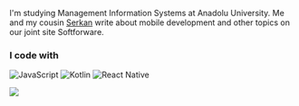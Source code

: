 I'm studying Management Information Systems at Anadolu University. Me and my cousin <a>[Serkan](https://github.com/serkannpolatt)</a> write about mobile development and other topics on our joint site Softforware.



### I code with

![JavaScript](https://img.shields.io/badge/javascript-%23323330.svg?style=for-the-badge&logo=javascript&logoColor=%23F7DF1E) ![Kotlin](https://img.shields.io/badge/kotlin-%230095D5.svg?style=for-the-badge&logo=kotlin&logoColor=white) ![React Native](https://img.shields.io/badge/react_native-%2320232a.svg?style=for-the-badge&logo=react&logoColor=%2361DAFB)

[![](https://visitcount.itsvg.in/api?id=kadirmetin&icon=0&color=12)](https://visitcount.itsvg.in)

